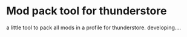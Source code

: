 # Mod pack tool for thunderstore
a little tool to pack all mods in a profile for thunderstore.
developing....

